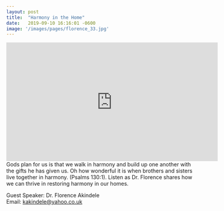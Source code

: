 ```yaml
---
layout: post
title:  "Harmony in the Home"
date:   2019-09-10 16:16:01 -0600
image: '/images/pages/florence_33.jpg'
---
```

<iframe width="560" height="315" src="https://www.youtube.com/embed/RNjTO68Yp_0" frameborder="0" allow="accelerometer; autoplay; encrypted-media; gyroscope; picture-in-picture" allowfullscreen></iframe>
Gods plan for us is that we walk in harmony and build up one another with the gifts he has given us. Oh how wonderful it is when brothers and sisters live together in harmony. (Psalms 130:1). Listen as Dr. Florence shares how we can thrive in restoring harmony in our homes.

Guest Speaker: Dr. Florence Akindele <br>
Email: kakindele@yahoo.co.uk 
